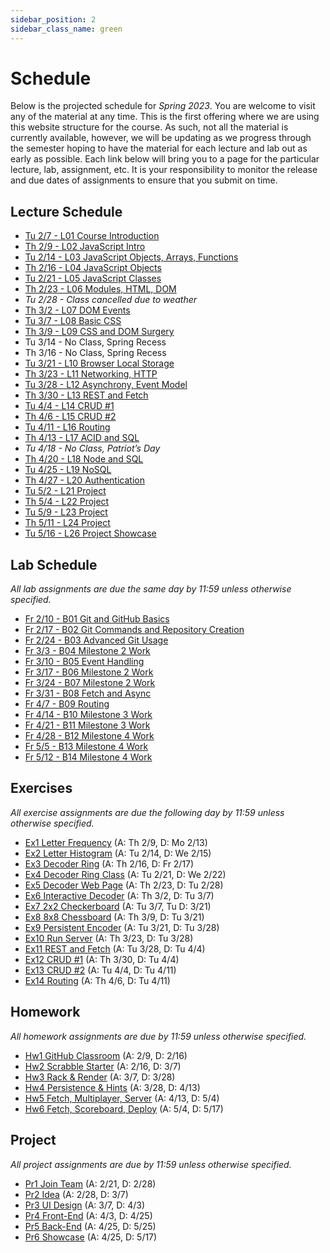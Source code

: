 ```yaml
---
sidebar_position: 2
sidebar_class_name: green
---
```


# Schedule

Below is the projected schedule for _Spring 2023_. You are welcome to visit any of the material at any time. This is the first offering where we are using this website structure for the course. As such, not all the material is currently available, however, we will be updating as we progress through the semester hoping to have the material for each lecture and lab out as early as possible. Each link below will bring you to a page for the particular lecture, lab, assignment, etc. It is your responsibility to monitor the release and due dates of assignments to ensure that you submit on time.

## Lecture Schedule

- [Tu 2/7 - L01 Course Introduction](../../lectures/course-intro/)
- [Th 2/9 - L02 JavaScript Intro](../../lectures/js-intro)
- [Tu 2/14 - L03 JavaScript Objects, Arrays, Functions](../../lectures/obj-arrays-funcs)
- [Th 2/16 - L04 JavaScript Objects](../../lectures/objects)
- [Tu 2/21 - L05 JavaScript Classes](../../lectures/classes)
- [Th 2/23 - L06 Modules, HTML, DOM](../../lectures/modules-html-dom)
- _Tu 2/28 - Class cancelled due to weather_
- [Th 3/2 - L07 DOM Events](../../lectures/dom-events)
- [Tu 3/7 - L08 Basic CSS](../../lectures/basic-css)
- [Th 3/9 - L09 CSS and DOM Surgery](../../lectures/css-dom-surgery)
- Tu 3/14 - No Class, Spring Recess
- Th 3/16 - No Class, Spring Recess
- [Tu 3/21 - L10 Browser Local Storage](../../lectures/local-storage)
- [Th 3/23 - L11 Networking, HTTP](../../lectures/network-http)
- [Tu 3/28 - L12 Asynchrony, Event Model](../../lectures/async-event-model)
- [Th 3/30 - L13 REST and Fetch](../../lectures/rest-fetch)
- [Tu 4/4 - L14 CRUD #1](../../lectures/crud-1)
- [Th 4/6 - L15 CRUD #2](../../lectures/crud-2)
- [Tu 4/11 - L16 Routing](../../lectures/routing)
- [Th 4/13 - L17 ACID and SQL](../../lectures/acid-sql)
- _Tu 4/18 - No Class, Patriot’s Day_
- [Th 4/20 - L18 Node and SQL](../../lectures/node-sql)
- [Tu 4/25 - L19 NoSQL](../../lectures/no-sql)
- [Th 4/27 - L20 Authentication](../../lectures/auth)
- [Tu 5/2 - L21 Project](../../lectures/project-1)
- [Th 5/4 - L22 Project](../../lectures/project-2)
- [Tu 5/9 - L23 Project](../../lectures/project-3)
- [Th 5/11 - L24 Project](../../lectures/project-4)
- [Tu 5/16 - L26 Project Showcase](../../lectures/showcase)

## Lab Schedule

_All lab assignments are due the same day by 11:59 unless otherwise specified._

- [Fr 2/10 - B01 Git and GitHub Basics](../../labs/git-basics)
- [Fr 2/17 - B02 Git Commands and Repository Creation](../../labs/git-commands)
- [Fr 2/24 - B03 Advanced Git Usage](../../labs/git-advanced)
- [Fr 3/3 - B04 Milestone 2 Work](../../labs/ms-2-work)
- [Fr 3/10 - B05 Event Handling](../../labs/event-handling)
- [Fr 3/17 - B06 Milestone 2 Work](../../labs/event-listeners)
- [Fr 3/24 - B07 Milestone 2 Work](../../labs/ms-2-work-1)
- [Fr 3/31 - B08 Fetch and Async](../../labs/fetch-async)
- [Fr 4/7 - B09 Routing](../../labs/routing)
- [Fr 4/14 - B10 Milestone 3 Work](../../labs/ms-3-work-1)
- [Fr 4/21 - B11 Milestone 3 Work](../../labs/ms-3-work-2)
- [Fr 4/28 - B12 Milestone 4 Work](../../labs/ms-4-work-1)
- [Fr 5/5 - B13 Milestone 4 Work](../../labs/ms-4-work-2)
- [Fr 5/12 - B14 Milestone 4 Work](../../labs/ms-4-work-3)

## Exercises

_All exercise assignments are due the following day by 11:59 unless otherwise specified._

- [Ex1 Letter Frequency](../../exercises/letter-frequency) (A: Th 2/9, D: Mo 2/13)
- [Ex2 Letter Histogram](../../exercises/letter-histogram) (A: Tu 2/14, D: We 2/15)
- [Ex3 Decoder Ring](../../exercises/decoder-ring) (A: Th 2/16, D: Fr 2/17)
- [Ex4 Decoder Ring Class](../../exercises/decoder-ring-class) (A: Tu 2/21, D: We 2/22)
- [Ex5 Decoder Web Page](../../exercises/decoder-web-page) (A: Th 2/23, D: Tu 2/28)
- [Ex6 Interactive Decoder](../../exercises/interactive-decoder) (A: Th 3/2, D: Tu 3/7)
- [Ex7 2x2 Checkerboard](../../exercises/checkerboard) (A: Tu 3/7, Tu D: 3/21)
- [Ex8 8x8 Chessboard](../../exercises/chessboard) (A: Th 3/9, D: Tu 3/21)
- [Ex9 Persistent Encoder](../../exercises/persistent-encoder) (A: Tu 3/21, D: Tu 3/28)
- [Ex10 Run Server](../../exercises/run-server) (A: Th 3/23, D: Tu 3/28)
- [Ex11 REST and Fetch](../../exercises/rest-and-fetch) (A: Tu 3/28, D: Tu 4/4)
- [Ex12 CRUD #1](../../exercises/crud-1) (A: Th 3/30, D: Tu 4/4)
- [Ex13 CRUD #2](../../exercises/crud-2) (A: Tu 4/4, D: Tu 4/11)
- [Ex14 Routing](../../exercises/routing) (A: Th 4/6, D: Tu 4/11)

## Homework

_All homework assignments are due by 11:59 unless otherwise specified._

- [Hw1 GitHub Classroom](../../homework/github-classroom) (A: 2/9, D: 2/16)
- [Hw2 Scrabble Starter](../../homework/scrabble-starter) (A: 2/16, D: 3/7)
- [Hw3 Rack & Render](../../homework/rack-and-render) (A: 3/7, D: 3/28)
- [Hw4 Persistence & Hints](../../homework/persistence-and-hints) (A: 3/28, D: 4/13)
- [Hw5 Fetch, Multiplayer, Server](../../homework/fetch-multi-server) (A: 4/13, D: 5/4)
- [Hw6 Fetch, Scoreboard, Deploy](../../homework/fetch-scoreboard-deploy) (A: 5/4, D: 5/17)

## Project

_All project assignments are due by 11:59 unless otherwise specified._

- [Pr1 Join Team](../../project/join-team) (A: 2/21, D: 2/28)
- [Pr2 Idea](../../project/idea) (A: 2/28, D: 3/7)
- [Pr3 UI Design](../../project/ui-design) (A: 3/7, D: 4/3)
- [Pr4 Front-End](../../project/front-end) (A: 4/3, D: 4/25)
- [Pr5 Back-End](../../project/back-end) (A: 4/25, D: 5/25)
- [Pr6 Showcase](../../project/showcase) (A: 4/25, D: 5/17)
